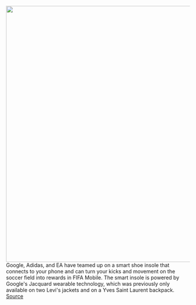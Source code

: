 <img src='https://cdn.vox-cdn.com/thumbor/T24U6jHJsb7j6MXUxBJcinE_VeA=/0x0:2040x1360/1200x800/filters:focal(857x517:1183x843)/cdn.vox-cdn.com/uploads/chorus_image/image/66473648/cfaulkner_170324_3929_0018.0.jpg' width='700px' /><br/>
Google, Adidas, and EA have teamed up on a smart shoe insole that connects to your phone and can turn your kicks and movement on the soccer field into rewards in FIFA Mobile. The smart insole is powered by Google's Jacquard wearable technology, which was previously only available on two Levi's jackets and on a Yves Saint Laurent backpack.
<a href='https://www.theverge.com/2020/3/10/21168731/google-adidas-ea-smart-insole-jacquard-wearable-fifa-mobile-gmr-soccer'> Source <a/>